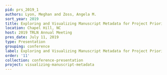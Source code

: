 ```yaml
---
pid: prs_2019_1
authors: Lyon, Meghan and Zoss, Angela M.
sort_year: 2019
title: Exploring and Visualizing Manuscript Metadata for Project Prioritization
location: Chapel Hill, NC
host: 2019 TRLN Annual Meeting
pres_date: July 11, 2019
type: Presentation
grouping: conference
label: Exploring and Visualizing Manuscript Metadata for Project Prioritization
order: '11'
collection: conference-presentation
project: visualizing-manuscript-metadata
---
```


